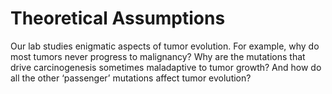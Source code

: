 
# Theoretical Assumptions

Our lab studies enigmatic aspects of tumor evolution. 
For example, why do most tumors never progress to malignancy? 
Why are the mutations that drive carcinogenesis sometimes maladaptive to tumor growth? And how do all the other ‘passenger’ mutations affect tumor 
evolution?

